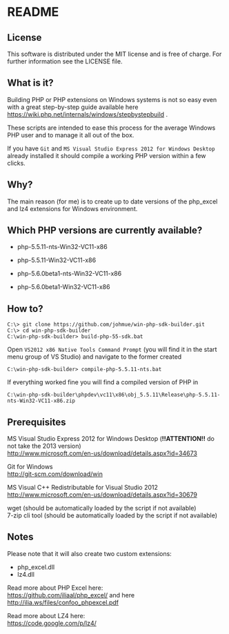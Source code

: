 README
======

License
-------

This software is distributed under the MIT license and is free of charge.
For further information see the LICENSE file.

What is it?
-----------

Building PHP or PHP extensions on Windows systems is not so easy even with a great step-by-step
guide available here https://wiki.php.net/internals/windows/stepbystepbuild .

These scripts are intended to ease this process for the average Windows PHP user and to 
manage it all out of the box.

If you have ```Git``` and ```MS Visual Studio Express 2012 for Windows Desktop``` already installed it should
compile a working PHP version within a few clicks.

Why?
----

The main reason (for me) is to create up to date versions of the php_excel and lz4 extensions for Windows environment.

Which PHP versions are currently available?
-------------------------------------------

- php-5.5.11-nts-Win32-VC11-x86
- php-5.5.11-Win32-VC11-x86

- php-5.6.0beta1-nts-Win32-VC11-x86
- php-5.6.0beta1-Win32-VC11-x86

How to?
-------

    C:\> git clone https://github.com/johmue/win-php-sdk-builder.git
    C:\> cd win-php-sdk-builder
    C:\win-php-sdk-builder> build-php-55-sdk.bat

Open ```VS2012 x86 Native Tools Command Prompt``` (you will find it in the start menu group of VS Studio)
and navigate to the former created

    C:\win-php-sdk-builder> compile-php-5.5.11-nts.bat

If everything worked fine you will find a compiled version of PHP in

    C:\win-php-sdk-builder\phpdev\vc11\x86\obj_5.5.11\Release\php-5.5.11-nts-Win32-VC11-x86.zip

Prerequisites
-------------

MS Visual Studio Express 2012 for Windows Desktop (**!!ATTENTION!!** do not take the 2013 version)  
http://www.microsoft.com/en-us/download/details.aspx?id=34673

Git for Windows  
http://git-scm.com/download/win

MS Visual C++ Redistributable for Visual Studio 2012  
http://www.microsoft.com/en-us/download/details.aspx?id=30679

wget (should be automatically loaded by the script if not available)  
7-zip cli tool (should be automatically loaded by the script if not available)  

Notes
-----

Please note that it will also create two custom extensions:

- php_excel.dll
- lz4.dll

Read more about PHP Excel here:  
https://github.com/iliaal/php_excel/ and here http://ilia.ws/files/confoo_phpexcel.pdf

Read more about LZ4 here:  
https://code.google.com/p/lz4/
